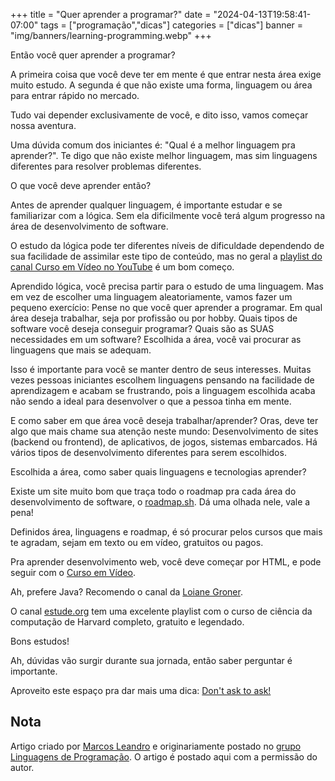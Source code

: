 +++
title = "Quer aprender a programar?"
date = "2024-04-13T19:58:41-07:00"
tags = ["programação","dicas"]
categories = ["dicas"]
banner = "img/banners/learning-programming.webp"
+++

Então você quer aprender a programar?

A primeira coisa que você deve ter em mente é que entrar nesta área exige muito estudo.
A segunda é que não existe uma forma, linguagem ou área para entrar rápido no mercado.

Tudo vai depender exclusivamente de você, e dito isso, vamos começar nossa aventura.

Uma dúvida comum dos iniciantes é: "Qual é a melhor linguagem pra aprender?".
Te digo que não existe melhor linguagem, mas sim linguagens diferentes para resolver problemas diferentes.


O que você deve aprender então?

Antes de aprender qualquer linguagem, é importante estudar e se familiarizar com a lógica.
Sem ela dificilmente você terá algum progresso na área de desenvolvimento de software.

O estudo da lógica pode ter diferentes níveis de dificuldade dependendo de sua facilidade de assimilar este tipo de conteúdo, mas no geral a [playlist do canal Curso em Vídeo no YouTube](https://www.youtube.com/watch?v=8mei6uVttho&amp;list=PLHz_AreHm4dmSj0MHol_aoNYCSGFqvfXV&amp;ab_channel=CursoemV%C3%ADdeo) é um bom começo.

Aprendido lógica, você precisa partir para o estudo de uma linguagem. Mas em vez de escolher uma linguagem aleatoriamente, vamos fazer um pequeno exercício:
Pense no que você quer aprender a programar. Em qual área deseja trabalhar, seja por profissão ou por hobby. Quais tipos de software você deseja conseguir programar? Quais são as SUAS necessidades em um software?
Escolhida a área, você vai procurar as linguagens que mais se adequam.

Isso é importante para você se manter dentro de seus interesses. Muitas vezes pessoas iniciantes escolhem linguagens pensando na facilidade de aprendizagem e acabam se frustrando,
pois a linguagem escolhida acaba não sendo a ideal para desenvolver o que a pessoa tinha em mente.

E como saber em que área você deseja trabalhar/aprender? Oras, deve ter algo que mais chame sua atenção neste mundo:
Desenvolvimento de sites (backend ou frontend), de aplicativos, de jogos, sistemas embarcados. Há vários tipos de desenvolvimento diferentes para serem escolhidos.

Escolhida a área, como saber quais linguagens e tecnologias aprender?

Existe um site muito bom que traça todo o roadmap pra cada área do desenvolvimento de software, o [roadmap.sh](https://roadmap.sh/). Dá uma olhada nele, vale a pena!

Definidos área, linguagens e roadmap, é só procurar pelos cursos que mais te agradam, sejam em texto ou em vídeo, gratuitos ou pagos.

Pra aprender desenvolvimento web, você deve começar por HTML, e pode seguir com o [Curso em Vídeo](https://www.youtube.com/watch?v=epDCjksKMok&amp;list=PLHz_AreHm4dlAnJ_jJtV29RFxnPHDuk9o&amp;pp=iAQB).

Ah, prefere Java? Recomendo o canal da [Loiane Groner](https://www.youtube.com/watch?v=LnORjqZUMIQ&amp;list=PLGxZ4Rq3BOBq0KXHsp5J3PxyFaBIXVs3r&amp;pp=iAQB).

O canal [estude.org](https://www.youtube.com/watch?v=mR6jktYAOqs&amp;list=PLRqGANMTmslQL8Nu3CGn76vEzJ8htU7U2) tem uma excelente playlist com o curso de ciência da computação de Harvard completo, gratuito e legendado.

Bons estudos!

Ah, dúvidas vão surgir durante sua jornada, então saber perguntar é importante.

Aproveito este espaço pra dar mais uma dica: [Don't ask to ask!](https://dontasktoask.com/pt-br/)

## Nota
Artigo criado por [Marcos Leandro](https://www.tiktok.com/@odevcansado?is_from_webapp=1&sender_device=pc) e originariamente postado no [grupo Linguagens de Programação](https://t.me/ProgramadoresBrasil/670582).
O artigo é postado aqui com a permissão do autor.
